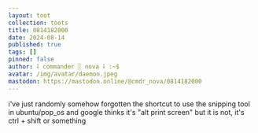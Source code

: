 ```yaml
---
layout: toot
collection: toots
title: 0814182000
date: 2024-08-14
published: true
tags: []
pinned: false
author: ⸸ commander ░ nova ⸸ :~$
avatar: /img/avatar/daemon.jpeg
mastodon: https://mastodon.online/@cmdr_nova/0814182000
---
```


i've just randomly somehow forgotten the shortcut to use the snipping tool in ubuntu/pop_os and google thinks it's "alt print screen" but it is not, it's ctrl + shift or something
